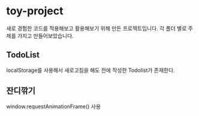 # toy-project
새로 경험한 코드를 적용해보고 활용해보기 위해 만든 프로젝트입니다. 각 폴더 별로 주제를 가지고 만들어보았습니다.


## TodoList
localStorage를 사용해서 새로고침을 해도 전에 작성한 Todolist가 존재한다.

## 잔디깎기
window.requestAnimationFrame() 사용
